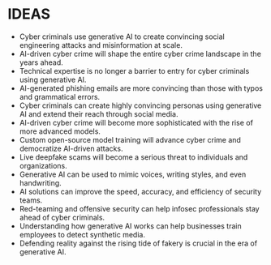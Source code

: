 # IDEAS
* Cyber criminals use generative AI to create convincing social engineering attacks and misinformation at scale.
* AI-driven cyber crime will shape the entire cyber crime landscape in the years ahead.
* Technical expertise is no longer a barrier to entry for cyber criminals using generative AI.
* AI-generated phishing emails are more convincing than those with typos and grammatical errors.
* Cyber criminals can create highly convincing personas using generative AI and extend their reach through social media.
* AI-driven cyber crime will become more sophisticated with the rise of more advanced models.
* Custom open-source model training will advance cyber crime and democratize AI-driven attacks.
* Live deepfake scams will become a serious threat to individuals and organizations.
* Generative AI can be used to mimic voices, writing styles, and even handwriting.
* AI solutions can improve the speed, accuracy, and efficiency of security teams.
* Red-teaming and offensive security can help infosec professionals stay ahead of cyber criminals.
* Understanding how generative AI works can help businesses train employees to detect synthetic media.
* Defending reality against the rising tide of fakery is crucial in the era of generative AI.
